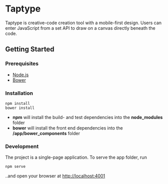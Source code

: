 # Taptype

Taptype is creative-code creation tool with a mobile-first design. Users can enter JavaScript from a set API to draw on a canvas directly beneath the code.
## Getting Started

### Prerequisites

- [Node.js](https://nodejs.org)
- [Bower](https://bower.io)

### Installation


```shell
npm install
bower install
```

- <strong>npm</strong> will install the build- and test dependencies into the <strong>node_modules</strong> folder
- <strong>bower</strong> will install the front end dependencies into the <strong>/app/bower_components</strong> folder

### Development

The project is a single-page application. To serve the app folder, run

```shell
npm serve
```

..and open your browser at [http://localhost:4001](http://localhost:4001)
